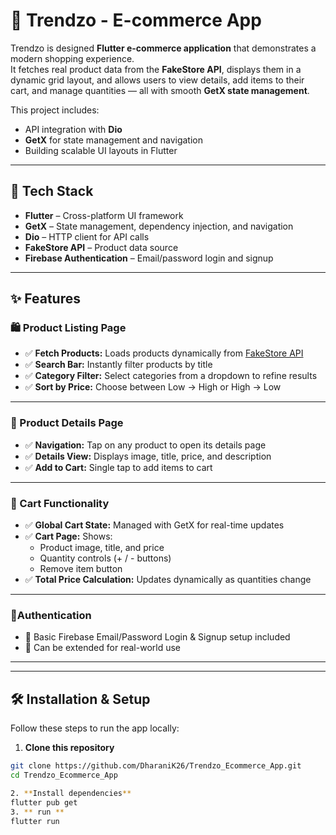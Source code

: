 # 🛒 Trendzo - E-commerce App

Trendzo is designed **Flutter e-commerce application** that demonstrates a modern shopping experience.  
It fetches real product data from the **FakeStore API**, displays them in a dynamic grid layout, and allows users to view details, add items to their cart, and manage quantities — all with smooth **GetX state management**.

This project includes:
- API integration with **Dio**
- **GetX** for state management and navigation
- Building scalable UI layouts in Flutter


---

## 🚀 Tech Stack

- **Flutter** – Cross-platform UI framework  
- **GetX** – State management, dependency injection, and navigation  
- **Dio** – HTTP client for API calls  
- **FakeStore API** – Product data source  
- **Firebase Authentication**  – Email/password login and signup  

---

## ✨ Features

### 🛍️ Product Listing Page
- ✅ **Fetch Products:** Loads products dynamically from [FakeStore API](https://fakestoreapi.com/products)    
- ✅ **Search Bar:** Instantly filter products by title  
- ✅ **Category Filter:** Select categories from a dropdown to refine results  
- ✅ **Sort by Price:** Choose between Low → High or High → Low  

---

### 📄 Product Details Page
- ✅ **Navigation:** Tap on any product to open its details page  
- ✅ **Details View:** Displays image, title, price, and description  
- ✅ **Add to Cart:** Single tap to add items to cart  

---

### 🛒 Cart Functionality
- ✅ **Global Cart State:** Managed with GetX for real-time updates  
- ✅ **Cart Page:** Shows:
  - Product image, title, and price
  - Quantity controls (+ / - buttons)
  - Remove item button
- ✅ **Total Price Calculation:** Updates dynamically as quantities change  

---

### 🔑Authentication
- 🔸 Basic Firebase Email/Password Login & Signup setup included  
- 🔸 Can be extended for real-world use  

---


---

## 🛠️ Installation & Setup

Follow these steps to run the app locally:

1. **Clone this repository**
```bash
git clone https://github.com/DharaniK26/Trendzo_Ecommerce_App.git
cd Trendzo_Ecommerce_App

2. **Install dependencies** 
flutter pub get
3. ** run **
flutter run

